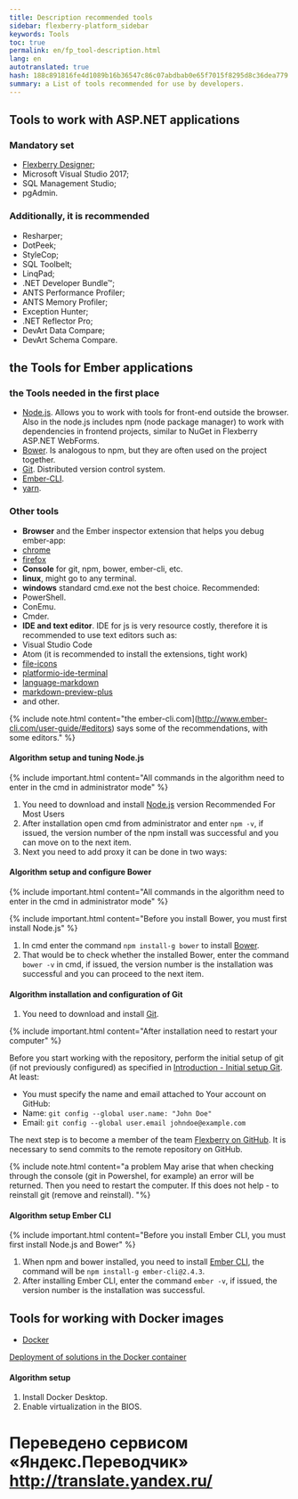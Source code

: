 ```yaml
--- 
title: Description recommended tools 
sidebar: flexberry-platform_sidebar 
keywords: Tools 
toc: true 
permalink: en/fp_tool-description.html 
lang: en 
autotranslated: true 
hash: 188c891816fe4d1089b16b36547c86c07abdbab0e65f7015f8295d8c36dea779 
summary: a List of tools recommended for use by developers. 
--- 
```


## Tools to work with ASP.NET applications 

### Mandatory set 

* [Flexberry Designer](https://flexberry.net/ru/); 
* Microsoft Visual Studio 2017; 
* SQL Management Studio; 
* pgAdmin. 

### Additionally, it is recommended 

* Resharper; 
* DotPeek; 
* StyleCop; 
* SQL Toolbelt; 
* LinqPad; 
* .NET Developer Bundle™; 
* ANTS Performance Profiler; 
* ANTS Memory Profiler; 
* Exception Hunter; 
* .NET Reflector Pro; 
* DevArt Data Compare; 
* DevArt Schema Compare. 

## the Tools for Ember applications 

### the Tools needed in the first place 

* [Node.js](http://nodejs.org). Allows you to work with tools for front-end outside the browser. Also in the node.js includes npm (node package manager) to work with dependencies in frontend projects, similar to NuGet in Flexberry ASP.NET WebForms. 
* [Bower](http://bower.io). Is analogous to npm, but they are often used on the project together. 
* [Git](http://git-scm.com). Distributed version control system. 
* [Ember-CLI](http://www.ember-cli.com). 
* [yarn](https://yarnpkg.com/lang/en/docs/install/#windows-stable). 

### Other tools 

* **Browser** and the Ember inspector extension that helps you debug ember-app: 
* [chrome](https://chrome.google.com/webstore/detail/ember-inspector/bmdblncegkenkacieihfhpjfppoconhi) 
* [firefox](https://addons.mozilla.org/en-US/firefox/addon/ember-inspector) 
* **Console** for git, npm, bower, ember-cli, etc. 
* **linux**, might go to any terminal. 
* **windows** standard cmd.exe not the best choice. 
Recommended: 
* PowerShell. 
* ConEmu. 
* Cmder. 
* **IDE and text editor**. IDE for js is very resource costly, therefore it is recommended to use text editors such as: 
* Visual Studio Code 
* Atom (it is recommended to install the extensions, tight work) 
* [file-icons](https://atom.io/packages/file-icons) 
* [platformio-ide-terminal](https://atom.io/packages/platformio-ide-terminal) 
* [language-markdown](https://atom.io/packages/language-markdown) 
* [markdown-preview-plus](https://atom.io/packages/markdown-preview-plus) 
* and other. 

{% include note.html content="the ember-cli.com](http://www.ember-cli.com/user-guide/#editors) says some of the recommendations, with some editors." %} 

#### Algorithm setup and tuning Node.js 

{% include important.html content="All commands in the algorithm need to enter in the cmd in administrator mode" %} 

1. You need to download and install [Node.js](https://nodejs.org/en/) version Recommended For Most Users 
2. After installation open cmd from administrator and enter `npm -v`, if issued, the version number of the npm install was successful and you can move on to the next item. 
3. Next you need to add proxy it can be done in two ways: 

#### Algorithm setup and configure Bower 

{% include important.html content="All commands in the algorithm need to enter in the cmd in administrator mode" %} 

{% include important.html content="Before you install Bower, you must first install Node.js" %} 

1. In cmd enter the command `npm install-g bower` to install [Bower](https://bower.io/). 
2. That would be to check whether the installed Bower, enter the command `bower -v` in cmd, if issued, the version number is the installation was successful and you can proceed to the next item. 

#### Algorithm installation and configuration of Git 

1. You need to download and install [Git](https://git-scm.com/). 

{% include important.html content="After installation need to restart your computer" %} 

Before you start working with the repository, perform the initial setup of git (if not previously configured) as specified in [Introduction - Initial setup Git](https://git-scm.com/book/ru/v1/Введение-Первоначальная-настройка-Git). 
At least: 

* You must specify the name and email attached to Your account on GitHub: 
* Name: `git config --global user.name: "John Doe"` 
* Email: `git config --global user.email johndoe@example.com` 

The next step is to become a member of the team [Flexberry on GitHub](https://github.com/Flexberry). 
It is necessary to send commits to the remote repository on GitHub. 

{% include note.html content="a problem May arise that when checking through the console (git in Powershel, for example) an error will be returned. Then you need to restart the computer. If this does not help - to reinstall git (remove and reinstall). "%} 

#### Algorithm setup Ember CLI 

{% include important.html content="Before you install Ember CLI, you must first install Node.js and Bower" %} 

1. When npm and bower installed, you need to install [Ember CLI](https://ember-cli.com/), the command will be `npm install-g ember-cli@2.4.3`. 
2. After installing Ember CLI, enter the command `ember -v`, if issued, the version number is the installation was successful. 

## Tools for working with Docker images 

* [Docker](https://www.docker.com/get-started) 

[Deployment of solutions in the Docker container](gbt_deployment_docker.html) 

#### Algorithm setup 

1. Install Docker Desktop. 
2. Enable virtualization in the BIOS. 



 # Переведено сервисом «Яндекс.Переводчик» http://translate.yandex.ru/